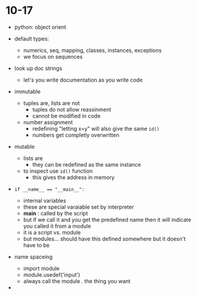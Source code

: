 # 10-17

- python: object orient
- default types:
  - numerics, seq, mapping, classes, instances, exceptions
  - we focus on sequences
- look up doc strings
  - let's you write documentation as you write code
- immutable

  - tuples are, lists are not
    - tuples do not allow reassinment
    - cannot be modified in code
  - number assignment
    - redefining "letting x=y" will also give the same `id()`
    - numbers get completly overwritten

- mutable

  - lists are
    - they can be redefined as the same instance
  - to inspect use `id()` function
    - this gives the address in memory

- `if __name__ == "__main__":`
  - internal variables
  - these are special varaiable set by interpreter
  - **main** : called by the script
  - but if we call it and you get the predefined name then it will indicate you called it from a module
  - it is a script vs. module
  - but modules... should have this defined somewhere but it doesn't have to be
- name spaceing
  - import module
  - module.usedef('input')
  - always call the module . the thing you want
-
